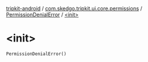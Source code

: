 [tripkit-android](../../index.md) / [com.skedgo.tripkit.ui.core.permissions](../index.md) / [PermissionDenialError](index.md) / [&lt;init&gt;](./-init-.md)

# &lt;init&gt;

`PermissionDenialError()`